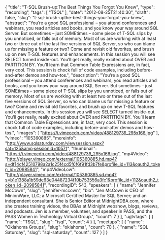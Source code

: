 {
  "title": "T-SQL Brush-up:The Best Things You Forgot You Knew",
  "type": "recording",
  "tags": [
    "TSQL"
  ],
  "date": "2012-08-25T21:40:30",
  "draft": false,
  "slug": "t-sql-brush-upthe-best-things-you-forgot-you-knew",
  "abstract": "You’re a good SQL professional – you attend conferences and webinars, you read articles and books, and you know your way around SQL Server. But sometimes – just SOMEtimes – some piece of T-SQL slips by you unnoticed, or falls out of memory. Most of us are working with at least two or three out of the last five versions of SQL Server, so who can blame us for missing a feature or two? Come and revisit old favorites, and brush up on new T-SQL features and enhancements. In this session you will see SELECT turned inside-out. You’ll get really, really excited about OVER and PARTITION BY. You’ll learn that Common Table Expressions are, in fact, very cool. This session is chock full of code examples, including before-and-after demos and how-tos.",
  "description": "You’re a good SQL professional – you attend conferences and webinars, you read articles and books, and you know your way around SQL Server. But sometimes – just SOMEtimes – some piece of T-SQL slips by you unnoticed, or falls out of memory. Most of us are working with at least two or three out of the last five versions of SQL Server, so who can blame us for missing a feature or two? Come and revisit old favorites, and brush up on new T-SQL features and enhancements. In this session you will see SELECT turned inside-out. You’ll get really, really excited about OVER and PARTITION BY. You’ll learn that Common Table Expressions are, in fact, very cool. This session is chock full of code examples, including before-and-after demos and how-tos.",
  "images": [
    "https://i.vimeocdn.com/video/488129739_295x166.jpg"
  ],
  "vimeo": "105360885",
  "moreinfo": "http://www.sqlsaturday.com/viewsession.aspx?sat=125&amp;sessionid=10571",
  "thumbnail": "https://i.vimeocdn.com/video/488129739_295x166.jpg",
  "mp4Video": "http://player.vimeo.com/external/105360885.hd.mp4?s=df14cf42510798a2a1c25f4cd5f6f6f91fd3b7fe&profile_id=113&oauth2_token_id=20985841",
  "mp4VideoLow": "http://player.vimeo.com/external/105360885.sd.mp4?s=b1e1388a1b59de63e04487234f10b753556a3fc1&profile_id=112&oauth2_token_id=20985841",
  "recordingID": 543,
  "speakers": [
    {
      "name": "Jennifer McCown",
      "slug": "jennifer-mccown",
      "bio": "Jen McCown is CEO of MinionWare, LLC; a Microsoft Certified Master for SQL Server; and an independent consultant. She is Senior Editor at MidnightDBA.com, where she creates training videos, the DBAs at Midnight webshow, blogs, reviews, and podcasts. Jen is a member, volunteer, and speaker in PASS, and the PASS Women in Technology Virtual Group.",
      "count": 7
    }
  ],
  "ugtvtags": [
    {
      "name": "TSQL",
      "slug": "tsql",
      "count": 4
    }
  ],
  "meetups": [
    {
      "name": "Oklahoma Groups",
      "slug": "oklahoma",
      "count": 70
    },
    {
      "name": "SQL Saturday",
      "slug": "sql-saturday",
      "count": 127
    }
  ]
}